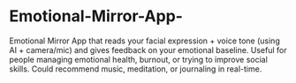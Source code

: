 # Emotional-Mirror-App-
 Emotional Mirror App that reads your facial expression + voice tone (using AI + camera/mic) and gives feedback on your emotional baseline.  Useful for people managing emotional health, burnout, or trying to improve social skills.  Could recommend music, meditation, or journaling in real-time.
